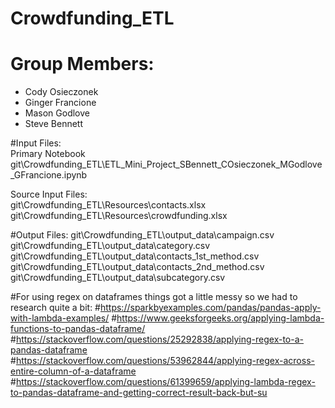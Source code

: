 # Crowdfunding_ETL
# Group Members:
* Cody Osieczonek
* Ginger Francione
* Mason Godlove
* Steve Bennett

#Input Files:  
Primary Notebook  
git\Crowdfunding_ETL\ETL_Mini_Project_SBennett_COsieczonek_MGodlove_GFrancione.ipynb

Source Input Files:  
git\Crowdfunding_ETL\Resources\contacts.xlsx  
git\Crowdfunding_ETL\Resources\crowdfunding.xlsx  

#Output Files:
git\Crowdfunding_ETL\output_data\campaign.csv  
git\Crowdfunding_ETL\output_data\category.csv  
git\Crowdfunding_ETL\output_data\contacts_1st_method.csv  
git\Crowdfunding_ETL\output_data\contacts_2nd_method.csv  
git\Crowdfunding_ETL\output_data\subcategory.csv  

#For using regex on dataframes things got a little messy so we had to research quite a bit:
#https://sparkbyexamples.com/pandas/pandas-apply-with-lambda-examples/
#https://www.geeksforgeeks.org/applying-lambda-functions-to-pandas-dataframe/
#https://stackoverflow.com/questions/25292838/applying-regex-to-a-pandas-dataframe
#https://stackoverflow.com/questions/53962844/applying-regex-across-entire-column-of-a-dataframe
#https://stackoverflow.com/questions/61399659/applying-lambda-regex-to-pandas-dataframe-and-getting-correct-result-back-but-su
